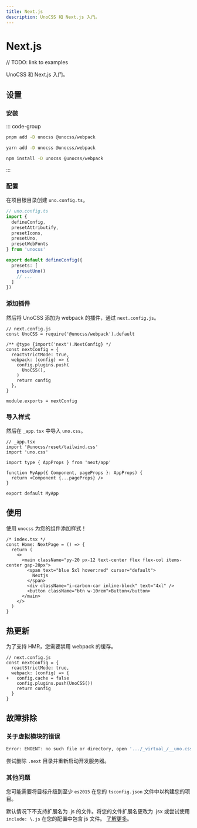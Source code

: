 ```yaml
---
title: Next.js
description: UnoCSS 和 Next.js 入门。
---
```


# Next.js

// TODO: link to examples

UnoCSS 和 Next.js 入门。

## 设置

### 安装

::: code-group

```bash [pnpm]
pnpm add -D unocss @unocss/webpack
```

```bash [yarn]
yarn add -D unocss @unocss/webpack
```

```bash [npm]
npm install -D unocss @unocss/webpack
```

:::

### 配置

在项目根目录创建 `uno.config.ts`。

```ts
// uno.config.ts
import {
  defineConfig,
  presetAttributify,
  presetIcons,
  presetUno,
  presetWebFonts
} from 'unocss'

export default defineConfig({
  presets: [
    presetUno()
    // ...
  ]
})
```

### 添加插件

然后将 UnoCSS 添加为 webpack 的插件，通过 `next.config.js`。

```js{9}
// next.config.js
const UnoCSS = require('@unocss/webpack').default

/** @type {import('next').NextConfig} */
const nextConfig = {
  reactStrictMode: true,
  webpack: (config) => {
    config.plugins.push(
      UnoCSS(),
    )
    return config
  },
}

module.exports = nextConfig
```

### 导入样式

然后在 `_app.tsx` 中导入 `uno.css`。

```tsx
// _app.tsx
import '@unocss/reset/tailwind.css'
import 'uno.css'

import type { AppProps } from 'next/app'

function MyApp({ Component, pageProps }: AppProps) {
  return <Component {...pageProps} />
}

export default MyApp
```

## 使用

使用 `unocss` 为您的组件添加样式！

```tsx
/* index.tsx */
const Home: NextPage = () => {
  return (
    <>
      <main className="py-20 px-12 text-center flex flex-col items-center gap-20px">
        <span text="blue 5xl hover:red" cursor="default">
          Nextjs
        </span>
        <div className="i-carbon-car inline-block" text="4xl" />
        <button className="btn w-10rem">Button</button>
      </main>
    </>
  )
}
```

## 热更新

为了支持 HMR，您需要禁用 webpack 的缓存。

```js{5}
// next.config.js
const nextConfig = {
  reactStrictMode: true,
  webpack: (config) => {
+   config.cache = false
    config.plugins.push(UnoCSS())
    return config
  }
}
```

## 故障排除

### 关于虚拟模块的错误

```bash
Error: ENOENT: no such file or directory, open '.../_virtual_/__uno.css'
```

尝试删除 `.next` 目录并重新启动开发服务器。

### 其他问题

您可能需要将目标升级到至少 `es2015` 在您的 `tsconfig.json` 文件中以构建您的项目。

默认情况下不支持扩展名为 .js 的文件。将您的文件扩展名更改为 .jsx 或尝试使用 `include: \.js` 在您的配置中包含 js 文件。 [了解更多](https://github.com/unocss/unocss#scanning)。
